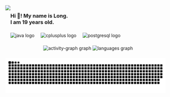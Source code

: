 <img align="left" height="140" src="https://i.giphy.com/media/v1.Y2lkPTc5MGI3NjExdW9sM3RkeWd4dXlteHljc2p4djJtN3ppNHF1b24waHF5M2txejF2MiZlcD12MV9pbnRlcm5hbF9naWZfYnlfaWQmY3Q9Zw/8Lc5xmvzRhlLy/giphy.gif"  />

###

<h3 align="left">Hi 👋! My name is Long.<br>I am 19 years old.</h3>

###

<div align="left">
  <img src="https://cdn.jsdelivr.net/gh/devicons/devicon/icons/java/java-original.svg" height="40" alt="java logo"  />
  <img width="12" />
  <img src="https://cdn.jsdelivr.net/gh/devicons/devicon/icons/cplusplus/cplusplus-original.svg" height="40" alt="cplusplus logo"  />
  <img width="12" />
  <img src="https://cdn.jsdelivr.net/gh/devicons/devicon/icons/postgresql/postgresql-original.svg" height="40" alt="postgresql logo"  />
</div>

###

<div align="center">
  <img src="https://github-readme-activity-graph.vercel.app/graph?username=nghlong3004&radius=16&theme=calm_pink&area=true&order=5&hide_border=true&hide_title=false" height="200" alt="activity-graph graph"  />
  <img src="https://github-readme-stats.vercel.app/api/top-langs?username=nghlong3004&locale=en&hide_title=false&layout=compact&card_width=320&langs_count=5&theme=calm_pink&hide_border=true&order=2" height="150" alt="languages graph"  />
</div>

###

<picture>
  <source media="(prefers-color-scheme: dark)" srcset="https://raw.githubusercontent.com/platane/platane/output/github-contribution-grid-snake-dark.svg">
  <source media="(prefers-color-scheme: light)" srcset="https://raw.githubusercontent.com/platane/platane/output/github-contribution-grid-snake.svg">
  <img alt="github contribution grid snake animation" src="https://raw.githubusercontent.com/platane/platane/output/github-contribution-grid-snake.svg">
</picture>

###
